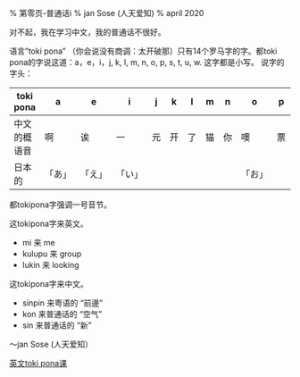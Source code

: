 % 第零页-普通话i
% jan Sose (人天爱知)
% april 2020

对不起，我在学习中文，我的普通话不很好。

语言”toki pona” （你会说没有商调：太开破那）只有14个罗马字的字。都toki pona的字说这道：a，e，i，j, k, l, m, n, o, p, s, t, u, w.
这字都是小写。
说字的字头：

|  toki pona |a     |e     |i     |j |k |l |m |n |o     |p |s |t |u         |w |
|------------|------|------|------|--|--|--|--|--|------|--|--|--|----------|--|
|中文的概语音|啊    |诶    |一    |元|开|了|猫|你|噢    |票|三|图|鱼（的韵）|我|
| 日本的     |「あ」|「え」|「い」|  |  |  |  |  |「お」|  |  |  |「う」    |  |

都tokipona字强调一号音节。

这tokipona字来英文。
* mi 来 me
* kulupu 来 group
* lukin 来 looking

这tokipona字来中文。
* sinpin 来粤语的 “前邊”
* kon 来普通话的 “空气”
* sin 来普通话的 “新”

～jan Sose (人天爱知）

[英文toki pona课](index.html)
